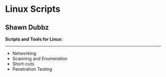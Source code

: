 <head>
  <h1> Linux Scripts </h1>
  <h2> Shawn Dubbz </h2>
</head>

<body>
 <b> Scripts and Tools for Linux: </b>  
  <hr>
  <ul>
    <li> Networking </li>
    <li> Scanning and Enumeration </li>
    <li> Short-cuts </li>
    <li> Penetration Testing </li>
  <ul>

</body>
